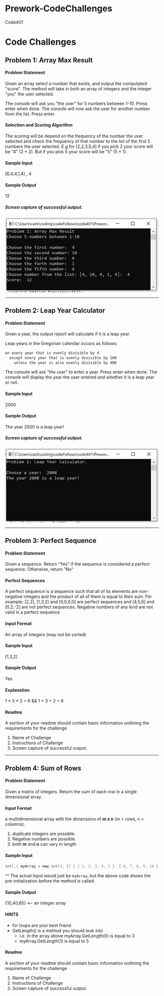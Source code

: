 # Prework-CodeChallenges
Code401

# Code Challenges 
<!-- For each of the challenges below, create a new method in a single Console application. All of your code should live in the `Program.cs`
file. Utilize the `Main()` method to call each challenge method, you may create additional external methods as appropriate.  -->

## Problem 1: Array Max Result

#### Problem Statement
Given an array select a number that exists, and output the computated "score". The method will take in both an array of integers and the integer "you" the user selected.

The console will ask you "the user" for 5 numbers between 1-10.  Press enter when done.
The console will now ask the user for another number from the list.  Press enter.

#### Selection and Scoring Algorithm
The scoring will be depend on the frequency of the number the user selected and check the frequency of that number to the list of the first 5 numbers the user selected. 
E.g for [2,2,3,5,4] if you pick 2 your score will be "4" (2 * 2).  But if you pick 5 your score will be "5" (5 * 1).

#### Sample Input
[6,4,4,1,4] , 4

#### Sample Output
12

##### Screen capture of successful output. 
![](ScreenShots/Capture1.PNG?raw=true)


<hr />

## Problem 2: Leap Year Calculator

#### Problem Statement
Given a year, the output report will calculate if it is a leap year.

Leap years in the Gregorian calendar occurs as follows:
```
on every year that is evenly divisible by 4
  except every year that is evenly divisible by 100
    unless the year is also evenly divisible by 400
```

The console will ask "the user" to enter a year.  Press enter when done.
The console will display the year the user entered and whether it is a leap year or not.

#### Sample Input
2000

#### Sample Output
The year 2000 is a leap year!

##### Screen capture of successful output.
![](ScreenShots/Capture2.PNG?raw=true)


<hr />

## Problem 3: Perfect Sequence

#### Problem Statement
Given a sequence. Return "Yes" if the sequence is considered a perfect sequence. Otherwise, return "No"

#### Perfect Sequences
A perfect sequence is a sequence such that all of its elements are non-negative integers and the product of all of them is equal to their sum. 
For example: [2,2], [1,3,2] and [0,0,0,0] are perfect sequences and [4,5,6] and [0,2,-2] are not perfect sequences. Negative numbers of any kind are not valid in 
a perfect sequence

#### Input Format
An array of integers (may not be sorted)

#### Sample Input
[1,3,2]

#### Sample Output
Yes

#### Explanation
1 * 3 * 2 = 6 && 1 + 3 + 2 = 6

#### Readme
A section of your readme should contain basic information outlining the requirements for the challenge
1. Name of Challenge
2. Instructions of Challenge
3. Screen capture of successful output. 


<hr />

## Problem 4: Sum of Rows

#### Problem Statement
Given a matrix of integers. Return the sum of each row in a single dimensional array. 

#### Input Format
a multidimensional array with the dimensions of **m x n** (m = rows, n = columns).

1. duplicate integers are possible.
2. Negative numbers are possible
3. both **m** and **n** can vary in length

#### Sample Input
```csharp
int[,] myArray = new int[3, 5] { { 1, 2, 3, 4, 5 }, { 6, 7, 8, 9, 10 }, { 11, 12, 13, 14, 15 } };
```

^^ The actual input would just be `myArray`, but the above code shows the pre-initialization before the method is called. 

#### Sample Output

{10,40,65} <-- an integer array

#### HINTS
- for loops are your best friend
- GetLength() is a method you should look into
	- i.e. in the array above myArray.GetLength(0) is equal to 3
	- myArray.GetLength(1) is equal to 5
	

#### Readme
A section of your readme should contain basic information outlining the requirements for the challenge
1. Name of Challenge
2. Instructions of Challenge
3. Screen capture of successful output. 
